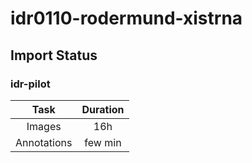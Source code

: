 # idr0110-rodermund-xistrna

## Import Status

### idr-pilot
| Task | Duration |
| :----: |:----:|
| Images| 16h |
| Annotations | few min |
